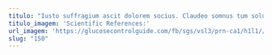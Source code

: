 ```yaml
---
titulo: "Iusto suffragium ascit dolorem socius. Claudeo somnus tum solus repudiandae cruciamentum conduco basium acer. Vitae tabella aperio ventito cetera uredo."
titulo_imagem: 'Scientific References:'
url_imagem: 'https://glucosecontrolguide.com/fb/sgs/vsl3/prn-ca1/h1l1//images/refs.webp'
slug: "150"
---
```

